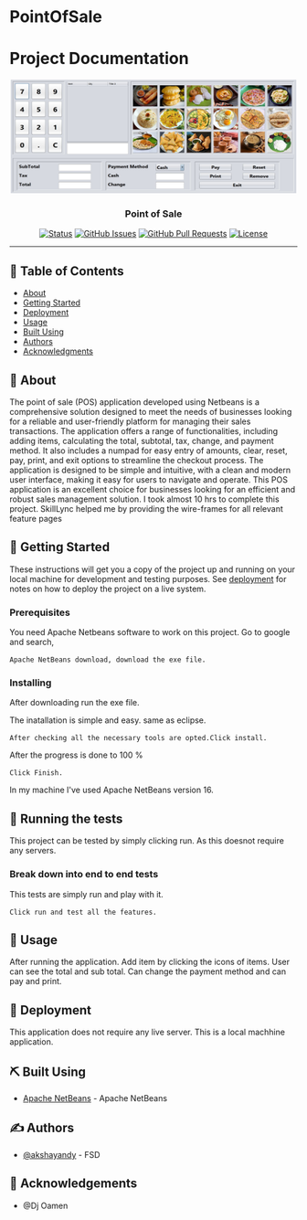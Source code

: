 # PointOfSale

# Project Documentation

<p align="center">
  <a href="" rel="noopener">
 <img width=500px height=200px src="POS.jpg" alt="Project logo"></a>
</p>


<h3 align="center">Point of Sale</h3>

<div align="center">

  [![Status](https://img.shields.io/badge/status-active-success.svg)]() 
  [![GitHub Issues](https://img.shields.io/github/issues/akshayandy/PointOfSale.svg)](https://github.com/akshayandy/PointOfSale/issues)
  [![GitHub Pull Requests](https://img.shields.io/github/issues-pr/akshayandy/PointOfSale.svg)](https://github.com/akshayandy/PointOfSale/issues)
  [![License](https://img.shields.io/badge/license-MIT-blue.svg)](/LICENSE)

</div>

---

## 📝 Table of Contents
- [About](#about)
- [Getting Started](#getting_started)
- [Deployment](#deployment)
- [Usage](#usage)
- [Built Using](#built_using)
- [Authors](#authors)
- [Acknowledgments](#acknowledgement)

## 🧐 About <a name = "about"></a>
The point of sale (POS) application developed using Netbeans is a comprehensive solution designed to meet the needs of businesses looking for a reliable and user-friendly platform for managing their sales transactions. The application offers a range of functionalities, including adding items, calculating the total, subtotal, tax, change, and payment method. It also includes a numpad for easy entry of amounts, clear, reset, pay, print, and exit options to streamline the checkout process. The application is designed to be simple and intuitive, with a clean and modern user interface, making it easy for users to navigate and operate. This POS application is an excellent choice for businesses looking for an efficient and robust sales management solution. I took almost 10 hrs to complete this project. SkillLync helped me by providing the wire-frames for all relevant feature pages

## 🏁 Getting Started <a name = "getting_started"></a>
These instructions will get you a copy of the project up and running on your local machine for development and testing purposes. See [deployment](#deployment) for notes on how to deploy the project on a live system.

### Prerequisites
You need Apache Netbeans software to work on this project.
Go to google and search,

```
Apache NetBeans download, download the exe file.
```

### Installing
After downloading run the exe file.

The inatallation is simple and easy. same as eclipse.

```
After checking all the necessary tools are opted.Click install.
```

After the progress is done to 100
%

```
Click Finish.
```

In my machine I've used Apache NetBeans version 16.

## 🔧 Running the tests <a name = "tests"></a>
This project can be tested by simply clicking run. As this doesnot require any servers.

### Break down into end to end tests
This tests are simply run and play with it.

```
Click run and test all the features.
```

## 🎈 Usage <a name="usage"></a>
After running the application. Add item by clicking the icons of items. User can see the total and sub total. Can change the payment method and can pay and print.

## 🚀 Deployment <a name = "deployment"></a>
This application does not require any live server. This is a local machhine application.

## ⛏️ Built Using <a name = "built_using"></a>
- [Apache NetBeans](https://netbeans.apache.org/) - Apache NetBeans

## ✍️ Authors <a name = "authors"></a>
- [@akshayandy](https://github.com/akshayandy) - FSD

## 🎉 Acknowledgements <a name = "acknowledgement"></a>
- @Dj Oamen
